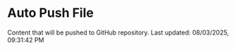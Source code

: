 # Auto Push File

Content that will be pushed to GitHub repository.
Last updated: 08/03/2025, 09:31:42 PM